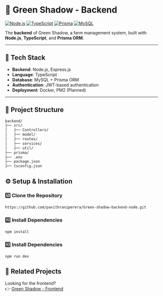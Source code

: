 # 🌿 Green Shadow - Backend

[![Node.js](https://img.shields.io/badge/Node.js-16.x-brightgreen?style=flat&logo=node.js)](https://nodejs.org/)
[![TypeScript](https://img.shields.io/badge/TypeScript-5.x-blue?style=flat&logo=typescript)](https://www.typescriptlang.org/)
[![Prisma](https://img.shields.io/badge/Prisma-ORM-2D3748?style=flat&logo=prisma)](https://www.prisma.io/)
[![MySQL](https://img.shields.io/badge/MySQL-8.x-4479A1?style=flat&logo=mysql)](https://www.mysql.com/)

The **backend** of Green Shadow, a farm management system, built with **Node.js**, **TypeScript**, and **Prisma ORM**.

---

## 🚀 Tech Stack
- **Backend**: Node.js, Express.js
- **Language**: TypeScript
- **Database**: MySQL + Prisma ORM
- **Authentication**: JWT-based authentication
- **Deployment**: Docker, PM2 (Planned)

---

## 📂 Project Structure
```bash
backend/
├── src/
│   ├── Controllers/
│   ├── model/
│   ├── routes/
│   ├── services/
│   ├── util/
├── prisma/
├── .env
├── package.json
├── tsconfig.json


```

## ⚙️ Setup & Installation
### 1️⃣ Clone the Repository
```sh
https://github.com/pavithraniperera/Green-shadow-backend-node.git
```
### 2️⃣ Install Dependencies
```sh
npm install
```

### 3️⃣ Install Dependencies
```sh
npm run dev
```

## 🔗 Related Projects
Looking for the frontend?  
👉 [Green Shadow - Frontend](https://github.com/pavithraniperera/Green-Shadow-with-react)





